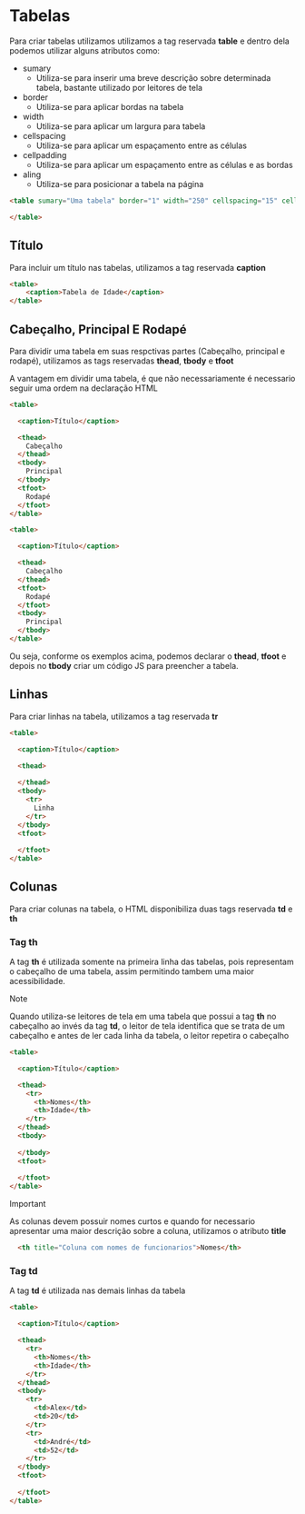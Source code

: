 # Tabelas

Para criar tabelas utilizamos utilizamos a tag reservada **table** e dentro dela podemos utilizar alguns atributos como:

* sumary
  * Utiliza-se para inserir uma breve descrição sobre determinada tabela, bastante utilizado por leitores de tela
* border
  * Utiliza-se para aplicar bordas na tabela
* width
  * Utiliza-se para aplicar um largura para tabela
* cellspacing
  * Utiliza-se para aplicar um espaçamento entre as células
* cellpadding
  * Utiliza-se para aplicar um espaçamento entre as células e as bordas
* aling
  * Utiliza-se para posicionar a tabela na página

```html
<table sumary="Uma tabela" border="1" width="250" cellspacing="15" cellpadding="25" align="center">

</table>
```

## Título

Para incluir um título nas tabelas, utilizamos a tag reservada **caption**

```html
<table>
    <caption>Tabela de Idade</caption>
</table>    
```

## Cabeçalho, Principal E Rodapé

Para dividir uma tabela em suas respctivas partes (Cabeçalho, principal e rodapé), utilizamos as tags reservadas **thead**, **tbody** e **tfoot**

A vantagem em dividir uma tabela, é que não necessariamente é necessario seguir uma ordem na declaração HTML

```html
<table>

  <caption>Título</caption>

  <thead>
    Cabeçalho
  </thead>
  <tbody>
    Principal
  </tbody>
  <tfoot>
    Rodapé
  </tfoot>
</table> 
```

```html
<table>

  <caption>Título</caption>

  <thead>
    Cabeçalho
  </thead>
  <tfoot>
    Rodapé
  </tfoot>
  <tbody>
    Principal
  </tbody>
</table> 
```

Ou seja, conforme os exemplos acima, podemos declarar o **thead**, **tfoot** e depois no **tbody** criar um código JS para preencher a tabela.

## Linhas

Para criar linhas na tabela, utilizamos a tag reservada **tr**

```html
<table>

  <caption>Título</caption>

  <thead>
    
  </thead>
  <tbody>
    <tr>
      Linha
    </tr>
  </tbody>
  <tfoot>
    
  </tfoot>
</table>
```

## Colunas

Para criar colunas na tabela, o HTML disponibiliza duas tags reservada **td** e **th** 

### Tag th

A tag **th** é utilizada somente na primeira linha das tabelas, pois representam o cabeçalho de uma tabela, assim permitindo tambem uma maior acessibilidade.

> [!NOTE]
> Quando utiliza-se leitores de tela em uma tabela que possui a tag **th** no cabeçalho ao invés da tag **td**, o leitor de tela identifica que se trata de um cabeçalho e antes de ler cada linha da tabela, o leitor repetira o cabeçalho

```html
<table>

  <caption>Título</caption>

  <thead>
    <tr>
      <th>Nomes</th>
      <th>Idade</th>
    </tr>
  </thead>
  <tbody>
    
  </tbody>
  <tfoot>
    
  </tfoot>
</table>
```

> [!IMPORTANT]
> As colunas devem possuir nomes curtos e quando for necessario apresentar uma maior descrição sobre a coluna, utilizamos o atributo **title**

```html
  <th title="Coluna com nomes de funcionarios">Nomes</th>
```
### Tag td

A tag **td** é utilizada nas demais linhas da tabela

```html
<table>

  <caption>Título</caption>

  <thead>
    <tr>
      <th>Nomes</th>
      <th>Idade</th>
    </tr>
  </thead>
  <tbody>
    <tr>
      <td>Alex</td>
      <td>20</td>
    </tr>
    <tr>
      <td>André</td>
      <td>52</td>
    </tr>
  </tbody>
  <tfoot>
    
  </tfoot>
</table>
```